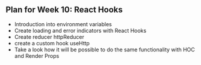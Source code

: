 ## Plan for Week 10: React Hooks

* Introduction into environment variables
* Create loading and error indicators with React Hooks
* Create reducer httpReducer
* create a custom hook useHttp
* Take a look how it will be possible to do the same functionality with HOC and Render Props
